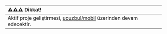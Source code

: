 |                                           ⚠️⚠️⚠️ Dikkat!                                                 |
|:--------------------------------------------------------------------------------------------------------|
| Aktif proje geliştirmesi, [ucuzbul/mobil](https://gitlab.com/ucuzbul/mobil) üzerinden devam edecektir.  |
